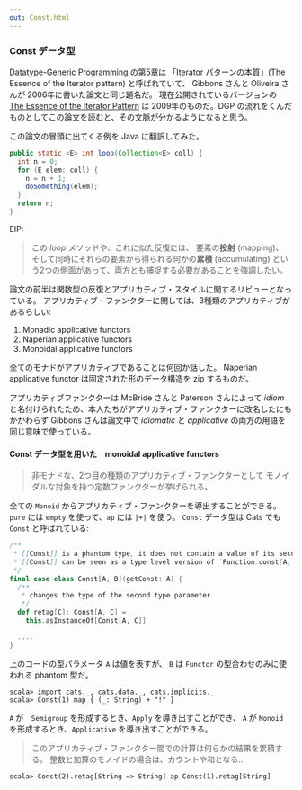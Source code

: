 ```yaml
---
out: Const.html
---
```


  [Gibbons2006]: http://www.cs.ox.ac.uk/jeremy.gibbons/publications/dgp.pdf
  [iterator2009]: http://www.comlab.ox.ac.uk/jeremy.gibbons/publications/iterator.pdf

### Const データ型

[Datatype-Generic Programming][Gibbons2006] の第5章は
「Iterator パターンの本質」(The Essence of the Iterator pattern) と呼ばれていて、
Gibbons さんと Oliveira さんが 2006年に書いた論文と同じ題名だ。
現在公開されているバージョンの [The Essence of the Iterator Pattern][iterator2009]
は 2009年のものだ。DGP の流れをくんだものとしてこの論文を読むと、その文脈が分かるようになると思う。

この論文の冒頭に出てくる例を Java に翻訳してみた。

```java
public static <E> int loop(Collection<E> coll) {
  int n = 0;
  for (E elem: coll) {
    n = n + 1;
    doSomething(elem);
  }
  return n;
}
```

EIP:

> この *loop* メソッドや、これに似た反復には、
> 要素の**投射** (mapping)、
> そして同時にそれらの要素から得られる何かの**累積** (accumulating)
> という2つの側面があって、両方とも捕捉する必要があることを強調したい。

論文の前半は関数型の反復とアプリカティブ・スタイルに関するリビューとなっている。
アプリカティブ・ファンクターに関しては、3種類のアプリカティブがあるらしい:

1. Monadic applicative functors
2. Naperian applicative functors
3. Monoidal applicative functors

全てのモナドがアプリカティブであることは何回か話した。
Naperian applicative functor は固定された形のデータ構造を zip するものだ。

アプリカティブファンクターは McBride さんと Paterson さんによって
*idiom* と名付けられたため、本人たちがアプリカティブ・ファンクターに改名したにもかかわらず
Gibbons さんは論文中で *idiomatic* と *applicative* の両方の用語を同じ意味で使っている。

#### Const データ型を用いた　monoidal applicative functors

> 非モナドな、2つ目の種類のアプリカティブ・ファンクターとして
> モノイダルな対象を持つ定数ファンクターが挙げられる。

全ての `Monoid` からアプリカティブ・ファンクターを導出することができる。
`pure` には `empty` を使って、`ap` には `|+|` を使う。
`Const` データ型は Cats でも `Const` と呼ばれている:

```scala
/**
 * [[Const]] is a phantom type, it does not contain a value of its second type parameter `B`
 * [[Const]] can be seen as a type level version of `Function.const[A, B]: A => B => A`
 */
final case class Const[A, B](getConst: A) {
  /**
   * changes the type of the second type parameter
   */
  def retag[C]: Const[A, C] =
    this.asInstanceOf[Const[A, C]]

  ....
}
```

上のコードの型パラメータ `A` は値を表すが、
`B` は `Functor` の型合わせのみに使われる phantom 型だ。

```console:new
scala> import cats._, cats.data._, cats.implicits._
scala> Const(1) map { (_: String) + "!" }
```

`A` が　`Semigroup` を形成するとき、`Apply` を導き出すことができ、
`A` が `Monoid` を形成するとき、`Applicative` を導き出すことができる。

> このアプリカティブ・ファンクター間での計算は何らかの結果を累積する。
> 整数と加算のモノイドの場合は、カウントや和となる...

```console
scala> Const(2).retag[String => String] ap Const(1).retag[String]
```
